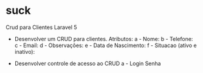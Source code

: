 # suck

Crud para Clientes Laravel 5

- Desenvolver um CRUD para clientes. Atributos:
a - Nome:
b - Telefone:
c - Email:
d - Observações:
e - Data de Nascimento:
f - Situacao (ativo e inativo):

- Desenvolver controle de acesso ao CRUD
a - Login Senha
